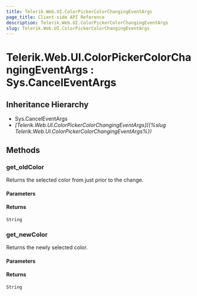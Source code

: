 ```yaml
---
title: Telerik.Web.UI.ColorPickerColorChangingEventArgs
page_title: Client-side API Reference
description: Telerik.Web.UI.ColorPickerColorChangingEventArgs
slug: Telerik.Web.UI.ColorPickerColorChangingEventArgs
---
```


# Telerik.Web.UI.ColorPickerColorChangingEventArgs : Sys.CancelEventArgs 

## Inheritance Hierarchy

* Sys.CancelEventArgs
* *[Telerik.Web.UI.ColorPickerColorChangingEventArgs]({%slug Telerik.Web.UI.ColorPickerColorChangingEventArgs%})*

## Methods

###  get_oldColor

Returns the selected color from just prior to the change.

#### Parameters

#### Returns

`String`

###  get_newColor

Returns the newly selected color.

#### Parameters

#### Returns

`String`
